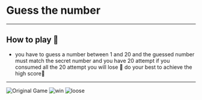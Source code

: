 # Guess the number
---
## How to play 🤔
- you have to guess a number between 1 and 20 and the guessed number must match the secret number and you have 20 attempt if you consumed all the 20 attempt you will lose 🫠 do your best to achieve the high score🫡
---
![Original Game](Images/Screenshot%202024-07-01%20at%209.47.23 PM.png)
![win](Images/Screenshot%202024-07-01%20at%209.47.58 PM.png)
![loose](Images/Screenshot%202024-07-01%20at%209.48.24 PM.png)

